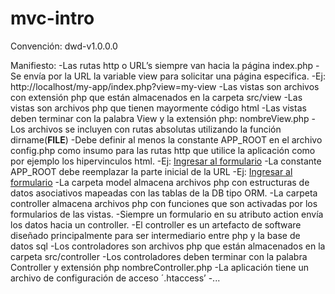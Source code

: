# mvc-intro

Convención: dwd-v1.0.0.0

Manifiesto:
-Las rutas http o URL’s siempre van hacia la página index.php
-Se envía por la URL la variable view para solicitar una página especifica.
-Ej: http://localhost/my-app/index.php?view=my-view
-Las vistas son archivos con extensión php que están almacenados en la carpeta src/view 
-Las vistas son archivos php que tienen mayormente código html
-Las vistas deben terminar con la palabra View y la extensión php:
	nombreView.php
-Los archivos se incluyen con rutas absolutas utilizando la función dirname(__FILE__)
-Debe definir al menos la constante APP_ROOT en el archivo config.php como insumo para las rutas http que utilice la aplicación como por ejemplo los hipervinculos html.
-Ej: <a href="http://localhost/mvc-intro/index.php?view=formulario">Ingresar al formulario</a>
-La constante APP_ROOT debe reemplazar la parte inicial de la URL
-Ej: <a href=" <?= APP_ROOT . 'index.php?view=formulario' ?>">Ingresar al formulario</a>
-La carpeta model almacena archivos php con estructuras de datos asociativos mapeadas con las tablas de la DB tipo ORM.
-La carpeta controller almacena archivos php con funciones que son activadas por los formularios de las vistas.
-Siempre un formulario en su atributo action envía los datos hacia un controller.
-El controller es un artefacto de software diseñado principalmente para ser intermediario entre php y la base de datos sql
-Los controladores son archivos php que están almacenados en la carpeta src/controller
-Los controladores deben terminar con la palabra Controller y extensión php
	nombreController.php
-La aplicación tiene un archivo de configuración de acceso ´.htaccess’
-...

